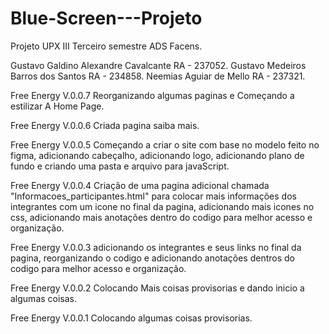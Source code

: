 # Blue-Screen---Projeto

Projeto UPX III Terceiro semestre ADS Facens.

Gustavo Galdino Alexandre Cavalcante RA - 237052.
Gustavo Medeiros Barros dos Santos RA - 234858.
Neemias Aguiar de Mello RA - 237321.

Free Energy V.0.0.7 Reorganizando algumas paginas e Começando a estilizar A Home Page.

Free Energy V.0.0.6 Criada pagina saiba mais.

Free Energy V.0.0.5 Começando a criar o site com base no modelo feito no figma, adicionando cabeçalho, adicionando logo, adicionando plano de fundo e criando uma pasta e arquivo para javaScript.

Free Energy V.0.0.4 Criação de uma pagina adicional chamada "Informacoes_participantes.html" para colocar mais informações dos integrantes com um icone no final da pagina, adicionando mais icones no css, adicionando mais anotações dentro do codigo para melhor acesso e organização.

Free Energy V.0.0.3 adicionando os integrantes e seus links no final da pagina, reorganizando o codigo e adicionando anotações dentros do codigo para melhor acesso e organização.

Free Energy V.0.0.2 Colocando Mais coisas provisorias e dando inicio a algumas coisas.

Free Energy V.0.0.1 Colocando algumas coisas provisorias.

